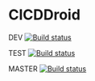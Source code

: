 # CICDDroid
 
DEV  [![Build status](https://build.appcenter.ms/v0.1/apps/fb9b018e-9614-4cae-93c2-322dd7c29cea/branches/dev/badge)](https://appcenter.ms)

TEST [![Build status](https://build.appcenter.ms/v0.1/apps/5f117a7f-a346-4bfa-90eb-e34b70b679e0/branches/test/badge)](https://appcenter.ms)

MASTER [![Build status](https://build.appcenter.ms/v0.1/apps/5f117a7f-a346-4bfa-90eb-e34b70b679e0/branches/master/badge)](https://appcenter.ms)
